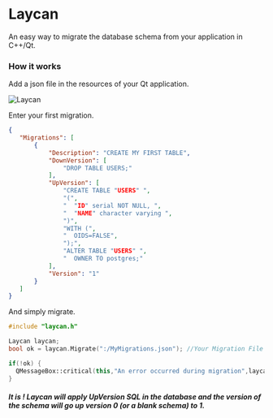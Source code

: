 # Laycan
An easy way to migrate the database schema from your application in C++/Qt. 

### How it works ###
 
 Add a json file in the resources of your Qt application.
 
 <p align="left">
  <img src="https://github.com/AndersonSKM/Laycan/blob/master/resources/icons/addResource.png" alt="Laycan">
</p>
 
 Enter your first migration.
 
 ```json
 {
    "Migrations": [
        {
            "Description": "CREATE MY FIRST TABLE",
            "DownVersion": [
                "DROP TABLE USERS;"
            ],
            "UpVersion": [
                "CREATE TABLE "USERS" ",
                "(",
                "  "ID" serial NOT NULL, ",
                "  "NAME" character varying ",
                ")",
                "WITH (",
                "  OIDS=FALSE",
                ");",
                "ALTER TABLE "USERS" ",
                "  OWNER TO postgres;"
            ],
            "Version": "1"
        }
    ]
}
```

And simply migrate.

```cpp
#include "laycan.h"

Laycan laycan;
bool ok = laycan.Migrate(":/MyMigrations.json"); //Your Migration File

if(!ok) {
  QMessageBox::critical(this,"An error occurred during migration",laycan.lastError());
}
```

##### It is ! Laycan will apply UpVersion SQL in the database and the version of the schema will go up version 0 (or a blank schema) to 1. #####
